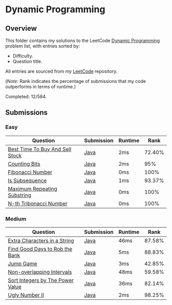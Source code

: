 # Dynamic Programming

## Overview
This folder contains my solutions to the LeetCode [Dynamic Programming](https://leetcode.com/problem-list/dynamic-programming/) problem list,
with entries sorted by:
- Difficulty.
- Question title.

All entries are sourced from my [LeetCode](https://github.com/shumarb/leetcode) repository.

(*Note*: Rank indicates the percentage of submissions that my code outperforms in terms of runtime.)

Completed: 12/584.

## Submissions
### Easy
| Question                                                                                                      | Submission                                                                                            | Runtime | Rank   |
|---------------------------------------------------------------------------------------------------------------|-------------------------------------------------------------------------------------------------------|---------|--------|
| [Best Time To Buy And Sell Stock](https://leetcode.com/problems/best-time-to-buy-and-sell-stock/description/) | [Java](https://github.com/shumarb/leetcode/blob/main/submissions/BestTimeToBuyAndSellStock.java) | 2ms     | 72.40% |
| [Counting Bits](https://leetcode.com/problems/counting-bits/description/)                                     | [Java](https://github.com/shumarb/leetcode/blob/main/submissions/CountingBits.java)              | 2ms     | 95%    |
| [Fibonacci Number](https://leetcode.com/problems/fibonacci-number/description/)                               | [Java](https://github.com/shumarb/leetcode/blob/main/submissions/FibonacciNumber.java)           | 0ms     | 100%   |
| [Is Subsequence](https://leetcode.com/problems/is-subsequence/description/)                                   | [Java](https://github.com/shumarb/leetcode/blob/main/submissions/IsSubsequence.java)             | 1ms     | 93.37% |
| [Maximum Repeating Substring](https://leetcode.com/problems/maximum-repeating-substring/description/)         | [Java](https://github.com/shumarb/leetcode/blob/main/submissions/MaximumRepeatingSubstring.java) | 0ms     | 100%   |
| [N-th Tribonacci Number](https://leetcode.com/problems/n-th-tribonacci-number/description/)                   | [Java](https://github.com/shumarb/leetcode/blob/main/submissions/NthTribonacciNumber.java)       | 0ms     | 100%   |

### Medium
| Question                                                                                                        | Submission                                                                                              | Runtime | Rank   |
|-----------------------------------------------------------------------------------------------------------------|---------------------------------------------------------------------------------------------------------|---------|--------|
| [Extra Characters in a String](https://leetcode.com/problems/extra-characters-in-a-string/description/)         | [Java](https://github.com/shumarb/leetcode/blob/main/submissions/ExtraCharactersInAString.java)    | 46ms    | 87.58% | 
| [Find Good Days to Rob the Bank](https://leetcode.com/problems/find-good-days-to-rob-the-bank/description/)     | [Java](https://github.com/shumarb/leetcode/blob/main/submissions/FindGoodDaysToRobTheBank.java)    | 5ms     | 88.83% |
| [Jump Game](https://leetcode.com/problems/jump-game/description/)                                               | [Java](https://github.com/shumarb/leetcode/blob/main/submissions/JumpGame.java)                    | 3ms     | 42.85% |
| [Non-overlapping Intervals](https://leetcode.com/problems/non-overlapping-intervals/description/)               | [Java](https://github.com/shumarb/leetcode/blob/main/submissions/NonOverlappingIntervals.java)     | 48ms    | 59.58% |
| [Sort Integers by The Power Value](https://leetcode.com/problems/sort-integers-by-the-power-value/description/) | [Java](https://github.com/shumarb/leetcode/blob/main/submissions/SortIntegersByThePowerValue.java) | 36ms    | 82.14% |
| [Ugly Number II](https://leetcode.com/problems/ugly-number-ii/description/)                                     | [Java](https://github.com/shumarb/leetcode/blob/main/submissions/UglyNumberTwo.java)               | 2ms     | 98.25% | 

